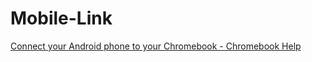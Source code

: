 # Mobile-Link
[Connect your Android phone to your Chromebook - Chromebook Help](https://support.google.com/chromebook/answer/9094445)

